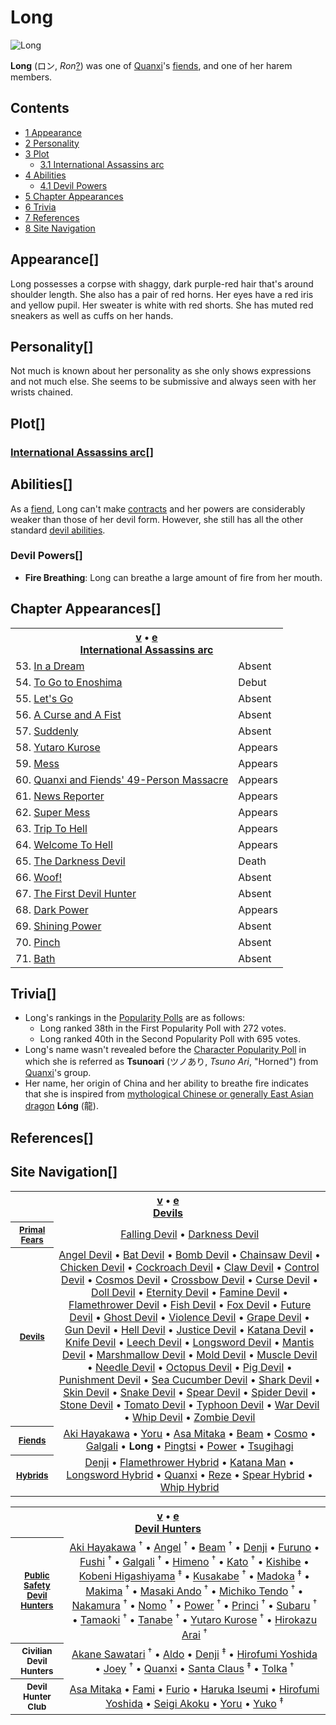 # Long

![Long](https://static.wikia.nocookie.net/chainsaw-man/images/0/00/Long-1.png)

**Long** (ロン, _Ron_[?](http://en.wikipedia.org/wiki/Help:Installing_Japanese_character_sets "wikipedia:Help:Installing Japanese character sets")) was one of [Quanxi](/wiki/Quanxi "Quanxi")'s [fiends](/wiki/Fiend "Fiend"), and one of her harem members.

## Contents

-   [1 Appearance](#Appearance)
-   [2 Personality](#Personality)
-   [3 Plot](#Plot)
    -   [3.1 International Assassins arc](#International_Assassins_arc)
-   [4 Abilities](#Abilities)
    -   [4.1 Devil Powers](#Devil_Powers)
-   [5 Chapter Appearances](#Chapter_Appearances)
-   [6 Trivia](#Trivia)
-   [7 References](#References)
-   [8 Site Navigation](#Site_Navigation)

## Appearance\[[](https://auth.fandom.com/signin?redirect=https%3A%2F%2Fchainsaw-man.fandom.com%2Fwiki%2FLong%3Fveaction%3Dedit%26section%3D1&uselang=en "Sign in to edit")\]

Long possesses a corpse with shaggy, dark purple-red hair that's around shoulder length. She also has a pair of red horns. Her eyes have a red iris and yellow pupil. Her sweater is white with red shorts. She has muted red sneakers as well as cuffs on her hands.

## Personality\[[](https://auth.fandom.com/signin?redirect=https%3A%2F%2Fchainsaw-man.fandom.com%2Fwiki%2FLong%3Fveaction%3Dedit%26section%3D2&uselang=en "Sign in to edit")\]

Not much is known about her personality as she only shows expressions and not much else. She seems to be submissive and always seen with her wrists chained.

## Plot\[[](https://auth.fandom.com/signin?redirect=https%3A%2F%2Fchainsaw-man.fandom.com%2Fwiki%2FLong%3Fveaction%3Dedit%26section%3D3&uselang=en "Sign in to edit")\]

### [International Assassins arc](/wiki/International_Assassins_arc "International Assassins arc")\[[](https://auth.fandom.com/signin?redirect=https%3A%2F%2Fchainsaw-man.fandom.com%2Fwiki%2FLong%3Fveaction%3Dedit%26section%3D4&uselang=en "Sign in to edit")\]

## Abilities\[[](https://auth.fandom.com/signin?redirect=https%3A%2F%2Fchainsaw-man.fandom.com%2Fwiki%2FLong%3Fveaction%3Dedit%26section%3D5&uselang=en "Sign in to edit")\]

As a [fiend](/wiki/Fiend "Fiend"), Long can't make [contracts](/wiki/Contract "Contract") and her powers are considerably weaker than those of her devil form. However, she still has all the other standard [devil abilities](/wiki/Devil#General_Abilities "Devil").

### Devil Powers\[[](https://auth.fandom.com/signin?redirect=https%3A%2F%2Fchainsaw-man.fandom.com%2Fwiki%2FLong%3Fveaction%3Dedit%26section%3D6&uselang=en "Sign in to edit")\]

-   **Fire Breathing**: Long can breathe a large amount of fire from her mouth.

## Chapter Appearances\[[](https://auth.fandom.com/signin?redirect=https%3A%2F%2Fchainsaw-man.fandom.com%2Fwiki%2FLong%3Fveaction%3Dedit%26section%3D7&uselang=en "Sign in to edit")\]

<table><tbody><tr><th colspan="2"><span><a href="/wiki/Template:Appearance/International_Assassins_Arc" title="Template:Appearance/International Assassins Arc"><span title="View this template">v</span></a>&nbsp;<span>•</span>&nbsp;<a target="_blank" rel="noreferrer noopener" href="https://chainsaw-man.fandom.com/wiki/Template:Appearance/International_Assassins_Arc?action=edit"><span title="You can edit this template. Please use the preview button before saving.">e</span></a></span><center><a href="/wiki/International_Assassins_arc" title="International Assassins arc"><span>International Assassins arc</span></a></center></th></tr><tr><td>53. <a href="/wiki/Chapter_53" title="Chapter 53">In a Dream</a></td><td><span>Absent</span></td></tr><tr><td>54. <a href="/wiki/Chapter_54" title="Chapter 54">To Go to Enoshima</a></td><td><span>Debut</span></td></tr><tr><td>55. <a href="/wiki/Chapter_55" title="Chapter 55">Let's Go</a></td><td><span>Absent</span></td></tr><tr><td>56. <a href="/wiki/Chapter_56" title="Chapter 56">A Curse and A Fist</a></td><td><span>Absent</span></td></tr><tr><td>57. <a href="/wiki/Chapter_57" title="Chapter 57">Suddenly</a></td><td><span>Absent</span></td></tr><tr><td>58. <a href="/wiki/Chapter_58" title="Chapter 58">Yutaro Kurose</a></td><td><span>Appears</span></td></tr><tr><td>59. <a href="/wiki/Chapter_59" title="Chapter 59">Mess</a></td><td><span>Appears</span></td></tr><tr><td>60. <a href="/wiki/Chapter_60" title="Chapter 60">Quanxi and Fiends' 49-Person Massacre</a></td><td><span>Appears</span></td></tr><tr><td>61. <a href="/wiki/Chapter_61" title="Chapter 61">News Reporter</a></td><td><span>Appears</span></td></tr><tr><td>62. <a href="/wiki/Chapter_62" title="Chapter 62">Super Mess</a></td><td><span>Appears</span></td></tr><tr><td>63. <a href="/wiki/Chapter_63" title="Chapter 63">Trip To Hell</a></td><td><span>Appears</span></td></tr><tr><td>64. <a href="/wiki/Chapter_64" title="Chapter 64">Welcome To Hell</a></td><td><span>Appears</span></td></tr><tr><td>65. <a href="/wiki/Chapter_65" title="Chapter 65">The Darkness Devil</a></td><td><span>Death</span></td></tr><tr><td>66. <a href="/wiki/Chapter_66" title="Chapter 66">Woof!</a></td><td><span>Absent</span></td></tr><tr><td>67. <a href="/wiki/Chapter_67" title="Chapter 67">The First Devil Hunter</a></td><td><span>Absent</span></td></tr><tr><td>68. <a href="/wiki/Chapter_68" title="Chapter 68">Dark Power</a></td><td><span>Appears</span></td></tr><tr><td>69. <a href="/wiki/Chapter_69" title="Chapter 69">Shining Power</a></td><td><span>Absent</span></td></tr><tr><td>70. <a href="/wiki/Chapter_70" title="Chapter 70">Pinch</a></td><td><span>Absent</span></td></tr><tr><td>71. <a href="/wiki/Chapter_71" title="Chapter 71">Bath</a></td><td><span>Absent</span></td></tr></tbody></table>

## Trivia\[[](https://auth.fandom.com/signin?redirect=https%3A%2F%2Fchainsaw-man.fandom.com%2Fwiki%2FLong%3Fveaction%3Dedit%26section%3D8&uselang=en "Sign in to edit")\]

-   Long's rankings in the [Popularity Polls](/wiki/Popularity_Polls "Popularity Polls") are as follows:
    -   Long ranked 38th in the First Popularity Poll with 272 votes.
    -   Long ranked 40th in the Second Popularity Poll with 695 votes.
-   Long's name wasn't revealed before the [Character Popularity Poll](/wiki/Popularity_Polls "Popularity Polls") in which she is referred as **Tsunoari** (ツノあり, _Tsuno Ari_, "Horned") from [Quanxi](/wiki/Quanxi "Quanxi")'s group.
-   Her name, her origin of China and her ability to breathe fire indicates that she is inspired from [mythological Chinese or generally East Asian dragon](http://en.wikipedia.org/wiki/Chinese_dragon "wikipedia:Chinese dragon") **Lóng** (龍).

## References\[[](https://auth.fandom.com/signin?redirect=https%3A%2F%2Fchainsaw-man.fandom.com%2Fwiki%2FLong%3Fveaction%3Dedit%26section%3D9&uselang=en "Sign in to edit")\]

## Site Navigation\[[](https://auth.fandom.com/signin?redirect=https%3A%2F%2Fchainsaw-man.fandom.com%2Fwiki%2FLong%3Fveaction%3Dedit%26section%3D10&uselang=en "Sign in to edit")\]

<table align="center" cellpadding="2" cellspacing="2"><tbody><tr><th colspan="2"><span><a href="/wiki/Template:Devils" title="Template:Devils"><span title="View this template">v</span></a>&nbsp;<span>•</span>&nbsp;<a target="_blank" rel="noreferrer noopener" href="https://chainsaw-man.fandom.com/wiki/Template:Devils?action=edit"><span title="You can edit this template. Please use the preview button before saving.">e</span></a></span><center><a href="/wiki/Devil" title="Devil"><span>Devils</span></a></center></th></tr><tr><th><small><b><a href="/wiki/Devil#Primal_Devils" title="Devil"><span>Primal Fears</span></a></b></small></th><td align="center"><a href="/wiki/Falling_Devil" title="Falling Devil">Falling Devil</a> • <a href="/wiki/Darkness_Devil" title="Darkness Devil">Darkness Devil</a></td></tr><tr><th><small><b><a href="/wiki/Devil" title="Devil"><span>Devils</span></a></b></small></th><td align="center"><a href="/wiki/Angel_Devil" title="Angel Devil">Angel Devil</a> • <a href="/wiki/Bat_Devil" title="Bat Devil">Bat Devil</a> • <a href="/wiki/Reze" title="Reze">Bomb Devil</a> • <a href="/wiki/Pochita" title="Pochita">Chainsaw Devil</a> • <a href="/wiki/Bucky" title="Bucky">Chicken Devil</a> • <a href="/wiki/Cockroach_Devil" title="Cockroach Devil">Cockroach Devil</a> • <a href="/wiki/Claw_Devil" title="Claw Devil">Claw Devil</a> • <a href="/wiki/Control_Devil" title="Control Devil">Control Devil</a> • <a href="/wiki/Cosmo" title="Cosmo">Cosmos Devil</a> • <a href="/wiki/Quanxi" title="Quanxi">Crossbow Devil</a> • <a href="/wiki/Curse_Devil" title="Curse Devil">Curse Devil</a> • <a href="/wiki/Doll_Devil" title="Doll Devil">Doll Devil</a> • <a href="/wiki/Eternity_Devil" title="Eternity Devil">Eternity Devil</a> • <a href="/wiki/Fami" title="Fami">Famine Devil</a> • <a href="/wiki/Flamethrower_Hybrid" title="Flamethrower Hybrid">Flamethrower Devil</a> • <a href="/wiki/Fish_Devil" title="Fish Devil">Fish Devil</a> • <a href="/wiki/Fox_Devil" title="Fox Devil">Fox Devil</a> • <a href="/wiki/Future_Devil" title="Future Devil">Future Devil</a> • <a href="/wiki/Ghost_Devil" title="Ghost Devil">Ghost Devil</a> • <a href="/wiki/Galgali" title="Galgali">Violence Devil</a> • <a href="/wiki/Grape_Devil" title="Grape Devil">Grape Devil</a> • <a href="/wiki/Gun_Devil" title="Gun Devil">Gun Devil</a> • <a href="/wiki/Hell_Devil" title="Hell Devil">Hell Devil</a> • <a href="/wiki/Justice_Devil" title="Justice Devil">Justice Devil</a> • <a href="/wiki/Katana_Man" title="Katana Man">Katana Devil</a> • <a href="/wiki/Knife_Devil" title="Knife Devil">Knife Devil</a> • <a href="/wiki/Leech_Devil" title="Leech Devil">Leech Devil</a> • <a href="/wiki/Longsword_Hybrid" title="Longsword Hybrid">Longsword Devil</a> • <a href="/wiki/Mantis_Devil" title="Mantis Devil">Mantis Devil</a> • <a href="/wiki/Marshmallow_Devil" title="Marshmallow Devil">Marshmallow Devil</a> • <a href="/wiki/Mold_Devil" title="Mold Devil">Mold Devil</a> • <a href="/wiki/Muscle_Devil" title="Muscle Devil">Muscle Devil</a> • <a href="/wiki/Needle_Devil" title="Needle Devil">Needle Devil</a> • <a href="/wiki/Octopus_Devil" title="Octopus Devil">Octopus Devil</a> • <a href="/wiki/Pig_Devil" title="Pig Devil">Pig Devil</a> • <a href="/wiki/Punishment_Devil" title="Punishment Devil">Punishment Devil</a> • <a href="/wiki/Sea_Cucumber_Devil" title="Sea Cucumber Devil">Sea Cucumber Devil</a> • <a href="/wiki/Beam" title="Beam">Shark Devil</a> • <a href="/wiki/Skin_Devil" title="Skin Devil">Skin Devil</a> • <a href="/wiki/Snake_Devil" title="Snake Devil">Snake Devil</a> • <a href="/wiki/Spear_Hybrid" title="Spear Hybrid">Spear Devil</a> • <a href="/wiki/Spider_Devil" title="Spider Devil">Spider Devil</a> • <a href="/wiki/Stone_Devil" title="Stone Devil">Stone Devil</a> • <a href="/wiki/Tomato_Devil" title="Tomato Devil">Tomato Devil</a> • <a href="/wiki/Typhoon_Devil" title="Typhoon Devil">Typhoon Devil</a> • <a href="/wiki/Yoru" title="Yoru">War Devil</a> • <a href="/wiki/Whip_Hybrid" title="Whip Hybrid">Whip Devil</a> • <a href="/wiki/Zombie_Devil" title="Zombie Devil">Zombie Devil</a></td></tr><tr><th><small><b><a href="/wiki/Fiend" title="Fiend"><span>Fiends</span></a></b></small></th><td align="center"><a href="/wiki/Aki_Hayakawa" title="Aki Hayakawa">Aki Hayakawa</a> • <a href="/wiki/Yoru" title="Yoru">Yoru</a> • <a href="/wiki/Asa_Mitaka" title="Asa Mitaka">Asa Mitaka</a> • <a href="/wiki/Beam" title="Beam">Beam</a> • <a href="/wiki/Cosmo" title="Cosmo">Cosmo</a> • <a href="/wiki/Galgali" title="Galgali">Galgali</a> • <strong>Long</strong> • <a href="/wiki/Pingtsi" title="Pingtsi">Pingtsi</a> • <a href="/wiki/Power" title="Power">Power</a> • <a href="/wiki/Tsugihagi" title="Tsugihagi">Tsugihagi</a></td></tr><tr><th><small><b><a href="/wiki/Hybrid" title="Hybrid"><span>Hybrids</span></a></b></small></th><td align="center"><a href="/wiki/Denji" title="Denji">Denji</a> • <a href="/wiki/Flamethrower_Hybrid" title="Flamethrower Hybrid">Flamethrower Hybrid</a> • <a href="/wiki/Katana_Man" title="Katana Man">Katana Man</a> • <a href="/wiki/Longsword_Hybrid" title="Longsword Hybrid">Longsword Hybrid</a> • <a href="/wiki/Quanxi" title="Quanxi">Quanxi</a> • <a href="/wiki/Reze" title="Reze">Reze</a> • <a href="/wiki/Spear_Hybrid" title="Spear Hybrid">Spear Hybrid</a> • <a href="/wiki/Whip_Hybrid" title="Whip Hybrid">Whip Hybrid</a></td></tr></tbody></table>

<table align="center" cellpadding="2" cellspacing="2"><tbody><tr><th colspan="2"><span><a href="/wiki/Template:Devil_Hunters" title="Template:Devil Hunters"><span title="View this template">v</span></a>&nbsp;<span>•</span>&nbsp;<a target="_blank" rel="noreferrer noopener" href="https://chainsaw-man.fandom.com/wiki/Template:Devil_Hunters?action=edit"><span title="You can edit this template. Please use the preview button before saving.">e</span></a></span><center><a href="/wiki/Devil_Hunter" title="Devil Hunter"><span>Devil Hunters</span></a></center></th></tr><tr><th><small><b><a href="/wiki/Public_Safety_Devil_Hunters" title="Public Safety Devil Hunters"><span>Public Safety Devil Hunters</span></a></b></small></th><td align="center"><a href="/wiki/Aki_Hayakawa" title="Aki Hayakawa">Aki Hayakawa</a>&nbsp;<sup title="Deceased">†</sup> • <a href="/wiki/Angel_Devil" title="Angel Devil">Angel</a>&nbsp;<sup title="Deceased">†</sup> • <a href="/wiki/Beam" title="Beam">Beam</a>&nbsp;<sup title="Deceased">†</sup> • <a href="/wiki/Denji" title="Denji">Denji</a> • <a href="/wiki/Furuno" title="Furuno">Furuno</a> • <a href="/wiki/Fushi" title="Fushi">Fushi</a>&nbsp;<sup title="Deceased">†</sup> • <a href="/wiki/Galgali" title="Galgali">Galgali</a>&nbsp;<sup title="Deceased">†</sup> • <a href="/wiki/Himeno" title="Himeno">Himeno</a>&nbsp;<sup title="Deceased">†</sup> • <a href="/wiki/Kato" title="Kato">Kato</a>&nbsp;<sup title="Deceased">†</sup> • <a href="/wiki/Kishibe" title="Kishibe">Kishibe</a> • <a href="/wiki/Kobeni_Higashiyama" title="Kobeni Higashiyama">Kobeni Higashiyama</a>&nbsp;<sup title="Former">‡</sup> • <a href="/wiki/Kusakabe" title="Kusakabe">Kusakabe</a>&nbsp;<sup title="Deceased">†</sup> • <a href="/wiki/Madoka" title="Madoka">Madoka</a>&nbsp;<sup title="Former">‡</sup> • <a href="/wiki/Makima" title="Makima">Makima</a>&nbsp;<sup title="Deceased">†</sup> • <a href="/wiki/Masaki_Ando" title="Masaki Ando">Masaki Ando</a>&nbsp;<sup title="Deceased">†</sup> • <a href="/wiki/Michiko_Tendo" title="Michiko Tendo">Michiko Tendo</a>&nbsp;<sup title="Deceased">†</sup> • <a href="/wiki/Nakamura" title="Nakamura">Nakamura</a>&nbsp;<sup title="Deceased">†</sup> • <a href="/wiki/Nomo" title="Nomo">Nomo</a>&nbsp;<sup title="Deceased">†</sup> • <a href="/wiki/Power" title="Power">Power</a>&nbsp;<sup title="Deceased">†</sup> • <a href="/wiki/Princi" title="Princi">Princi</a>&nbsp;<sup title="Deceased">†</sup> • <a href="/wiki/Subaru" title="Subaru">Subaru</a>&nbsp;<sup title="Deceased">†</sup> • <a href="/wiki/Tamaoki" title="Tamaoki">Tamaoki</a>&nbsp;<sup title="Deceased">†</sup> • <a href="/wiki/Tanabe" title="Tanabe">Tanabe</a>&nbsp;<sup title="Deceased">†</sup> • <a href="/wiki/Yutaro_Kurose" title="Yutaro Kurose">Yutaro Kurose</a>&nbsp;<sup title="Deceased">†</sup> • <a href="/wiki/Hirokazu_Arai" title="Hirokazu Arai">Hirokazu Arai</a>&nbsp;<sup title="Deceased">†</sup></td></tr><tr><th><small><b><span>Civilian Devil Hunters</span></b></small></th><td align="center"><a href="/wiki/Akane_Sawatari" title="Akane Sawatari">Akane Sawatari</a>&nbsp;<sup title="Deceased">†</sup> • <a href="/wiki/Aldo" title="Aldo">Aldo</a> • <a href="/wiki/Denji" title="Denji">Denji</a>&nbsp;<sup title="Former">‡</sup> • <a href="/wiki/Hirofumi_Yoshida" title="Hirofumi Yoshida">Hirofumi Yoshida</a> • <a href="/wiki/Joey" title="Joey">Joey</a>&nbsp;<sup title="Deceased">†</sup> • <a href="/wiki/Quanxi" title="Quanxi">Quanxi</a> • <a href="/wiki/Santa_Claus" title="Santa Claus">Santa Claus</a>&nbsp;<sup title="Former">‡</sup> • <a href="/wiki/Tolka" title="Tolka">Tolka</a>&nbsp;<sup title="Deceased">†</sup></td></tr><tr><th><small><b><span>Devil Hunter Club</span></b></small></th><td align="center"><a href="/wiki/Asa_Mitaka" title="Asa Mitaka">Asa Mitaka</a> • <a href="/wiki/Fami" title="Fami">Fami</a> • <a href="/wiki/Furio" title="Furio">Furio</a> • <a href="/wiki/Haruka_Iseumi" title="Haruka Iseumi">Haruka Iseumi</a> • <a href="/wiki/Hirofumi_Yoshida" title="Hirofumi Yoshida">Hirofumi Yoshida</a> • <a href="/wiki/Seigi_Akoku" title="Seigi Akoku">Seigi Akoku</a> • <a href="/wiki/Yoru" title="Yoru">Yoru</a> • <a href="/wiki/Yuko" title="Yuko">Yuko</a>&nbsp;<sup title="Former">‡</sup></td></tr></tbody></table>